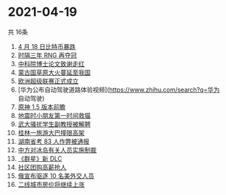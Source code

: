 # 2021-04-19
  共 16条

  <!-- BEGIN -->
  <!-- 最后更新时间:Mon Apr 19 2021 04:18:46 GMT+0000 (Coordinated Universal Time) -->
  1. [4 月 18 日比特币暴跌](https://www.zhihu.com/search?q=比特币暴跌)
1. [时隔三年 RNG 再夺冠](https://www.zhihu.com/search?q=rng)
1. [中科院博士论文致谢走红](https://www.zhihu.com/search?q=博士论文致谢)
1. [蒙古国草原大火蔓延至我国](https://www.zhihu.com/search?q=蒙古国大火)
1. [欧洲超级联赛正式成立](https://www.zhihu.com/search?q=欧超联赛)
1. [华为公布自动驾驶道路体验视频](https://www.zhihu.com/search?q=华为 自动驾驶)
1. [原神 1.5 版本前瞻](https://www.zhihu.com/search?q=原神)
1. [地震时小朋友第一时间救猫](https://www.zhihu.com/search?q=台湾地震)
1. [武大骚扰学生副教授被解聘](https://www.zhihu.com/search?q=武大)
1. [桂林一旅游大巴撞限高架](https://www.zhihu.com/search?q=桂林旅游大巴)
1. [湖南省考 83 人作弊被通报](https://www.zhihu.com/search?q=湖南省考)
1. [中方对冰岛有关人员实施制裁](https://www.zhihu.com/search?q=冰岛)
1. [《群星》新 DLC](https://www.zhihu.com/search?q=群星)
1. [社区团购高薪抢人](https://www.zhihu.com/search?q=社区团购)
1. [俄宣布驱逐 10 名美外交人员](https://www.zhihu.com/search?q=俄美关系)
1. [二线城市房价将继续上涨](https://www.zhihu.com/search?q=二线城市房价)
  <!-- END -->
  